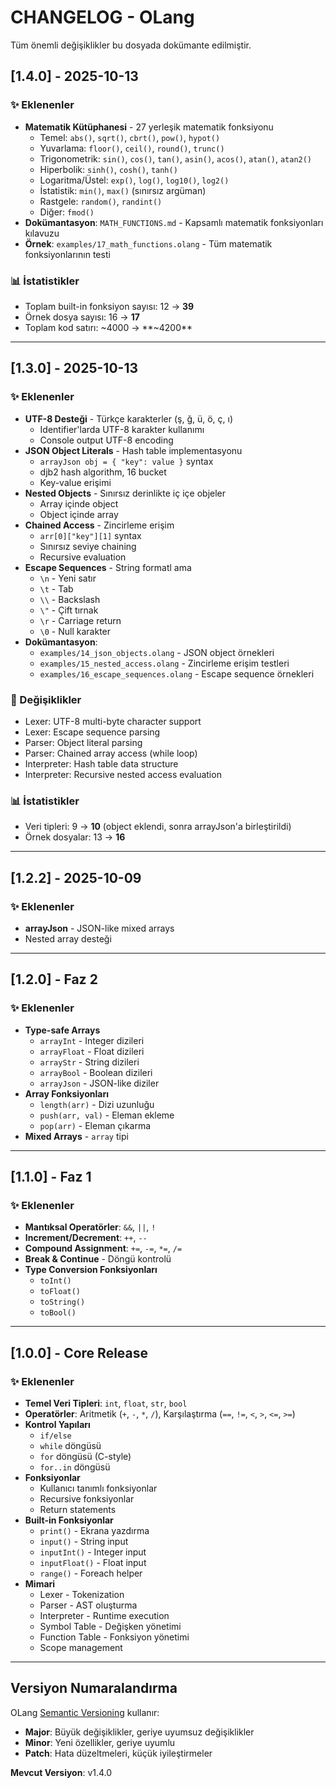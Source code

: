 # CHANGELOG - OLang

Tüm önemli değişiklikler bu dosyada dokümante edilmiştir.

## [1.4.0] - 2025-10-13

### ✨ Eklenenler
- **Matematik Kütüphanesi** - 27 yerleşik matematik fonksiyonu
  - Temel: `abs()`, `sqrt()`, `cbrt()`, `pow()`, `hypot()`
  - Yuvarlama: `floor()`, `ceil()`, `round()`, `trunc()`
  - Trigonometrik: `sin()`, `cos()`, `tan()`, `asin()`, `acos()`, `atan()`, `atan2()`
  - Hiperbolik: `sinh()`, `cosh()`, `tanh()`
  - Logaritma/Üstel: `exp()`, `log()`, `log10()`, `log2()`
  - İstatistik: `min()`, `max()` (sınırsız argüman)
  - Rastgele: `random()`, `randint()`
  - Diğer: `fmod()`
- **Dokümantasyon**: `MATH_FUNCTIONS.md` - Kapsamlı matematik fonksiyonları kılavuzu
- **Örnek**: `examples/17_math_functions.olang` - Tüm matematik fonksiyonlarının testi

### 📊 İstatistikler
- Toplam built-in fonksiyon sayısı: 12 → **39**
- Örnek dosya sayısı: 16 → **17**
- Toplam kod satırı: ~4000 → **~4200**

---

## [1.3.0] - 2025-10-13

### ✨ Eklenenler
- **UTF-8 Desteği** - Türkçe karakterler (ş, ğ, ü, ö, ç, ı)
  - Identifier'larda UTF-8 karakter kullanımı
  - Console output UTF-8 encoding
- **JSON Object Literals** - Hash table implementasyonu
  - `arrayJson obj = { "key": value }` syntax
  - djb2 hash algorithm, 16 bucket
  - Key-value erişimi
- **Nested Objects** - Sınırsız derinlikte iç içe objeler
  - Array içinde object
  - Object içinde array
- **Chained Access** - Zincirleme erişim
  - `arr[0]["key"][1]` syntax
  - Sınırsız seviye chaining
  - Recursive evaluation
- **Escape Sequences** - String formatl ama
  - `\n` - Yeni satır
  - `\t` - Tab
  - `\\` - Backslash
  - `\"` - Çift tırnak
  - `\r` - Carriage return
  - `\0` - Null karakter
- **Dokümantasyon**:
  - `examples/14_json_objects.olang` - JSON object örnekleri
  - `examples/15_nested_access.olang` - Zincirleme erişim testleri
  - `examples/16_escape_sequences.olang` - Escape sequence örnekleri

### 🔧 Değişiklikler
- Lexer: UTF-8 multi-byte character support
- Lexer: Escape sequence parsing
- Parser: Object literal parsing
- Parser: Chained array access (while loop)
- Interpreter: Hash table data structure
- Interpreter: Recursive nested access evaluation

### 📊 İstatistikler
- Veri tipleri: 9 → **10** (object eklendi, sonra arrayJson'a birleştirildi)
- Örnek dosyalar: 13 → **16**

---

## [1.2.2] - 2025-10-09

### ✨ Eklenenler
- **arrayJson** - JSON-like mixed arrays
- Nested array desteği

---

## [1.2.0] - Faz 2

### ✨ Eklenenler
- **Type-safe Arrays**
  - `arrayInt` - Integer dizileri
  - `arrayFloat` - Float dizileri
  - `arrayStr` - String dizileri
  - `arrayBool` - Boolean dizileri
  - `arrayJson` - JSON-like diziler
- **Array Fonksiyonları**
  - `length(arr)` - Dizi uzunluğu
  - `push(arr, val)` - Eleman ekleme
  - `pop(arr)` - Eleman çıkarma
- **Mixed Arrays** - `array` tipi

---

## [1.1.0] - Faz 1

### ✨ Eklenenler
- **Mantıksal Operatörler**: `&&`, `||`, `!`
- **Increment/Decrement**: `++`, `--`
- **Compound Assignment**: `+=`, `-=`, `*=`, `/=`
- **Break & Continue** - Döngü kontrolü
- **Type Conversion Fonksiyonları**
  - `toInt()`
  - `toFloat()`
  - `toString()`
  - `toBool()`

---

## [1.0.0] - Core Release

### ✨ Eklenenler
- **Temel Veri Tipleri**: `int`, `float`, `str`, `bool`
- **Operatörler**: Aritmetik (`+`, `-`, `*`, `/`), Karşılaştırma (`==`, `!=`, `<`, `>`, `<=`, `>=`)
- **Kontrol Yapıları**
  - `if/else`
  - `while` döngüsü
  - `for` döngüsü (C-style)
  - `for..in` döngüsü
- **Fonksiyonlar**
  - Kullanıcı tanımlı fonksiyonlar
  - Recursive fonksiyonlar
  - Return statements
- **Built-in Fonksiyonlar**
  - `print()` - Ekrana yazdırma
  - `input()` - String input
  - `inputInt()` - Integer input
  - `inputFloat()` - Float input
  - `range()` - Foreach helper
- **Mimari**
  - Lexer - Tokenization
  - Parser - AST oluşturma
  - Interpreter - Runtime execution
  - Symbol Table - Değişken yönetimi
  - Function Table - Fonksiyon yönetimi
  - Scope management

---

## Versiyon Numaralandırma

OLang [Semantic Versioning](https://semver.org/) kullanır:
- **Major**: Büyük değişiklikler, geriye uyumsuz değişiklikler
- **Minor**: Yeni özellikler, geriye uyumlu
- **Patch**: Hata düzeltmeleri, küçük iyileştirmeler

**Mevcut Versiyon**: v1.4.0
